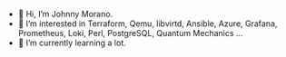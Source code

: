 - 👋 Hi, I’m Johnny Morano.
- 👀 I’m interested in Terraform, Qemu, libvirtd, Ansible, Azure, Grafana, Prometheus, Loki, Perl, PostgreSQL, Quantum Mechanics ...
- 🌱 I’m currently learning a lot.

<!---
insani4c/insani4c is a ✨ special ✨ repository because its `README.md` (this file) appears on your GitHub profile.
You can click the Preview link to take a look at your changes.
--->
